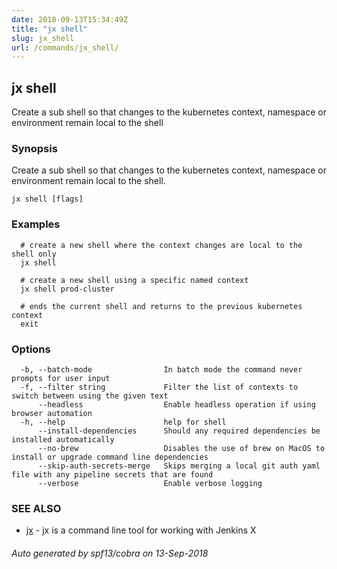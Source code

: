 ```yaml
---
date: 2018-09-13T15:34:49Z
title: "jx shell"
slug: jx_shell
url: /commands/jx_shell/
---
```

## jx shell

Create a sub shell so that changes to the kubernetes context, namespace or environment remain local to the shell

### Synopsis

Create a sub shell so that changes to the kubernetes context, namespace or environment remain local to the shell.

```
jx shell [flags]
```

### Examples

```
  # create a new shell where the context changes are local to the shell only
  jx shell
  
  # create a new shell using a specific named context
  jx shell prod-cluster
  
  # ends the current shell and returns to the previous kubernetes context
  exit
```

### Options

```
  -b, --batch-mode                In batch mode the command never prompts for user input
  -f, --filter string             Filter the list of contexts to switch between using the given text
      --headless                  Enable headless operation if using browser automation
  -h, --help                      help for shell
      --install-dependencies      Should any required dependencies be installed automatically
      --no-brew                   Disables the use of brew on MacOS to install or upgrade command line dependencies
      --skip-auth-secrets-merge   Skips merging a local git auth yaml file with any pipeline secrets that are found
      --verbose                   Enable verbose logging
```

### SEE ALSO

* [jx](/commands/jx/)	 - jx is a command line tool for working with Jenkins X

###### Auto generated by spf13/cobra on 13-Sep-2018

